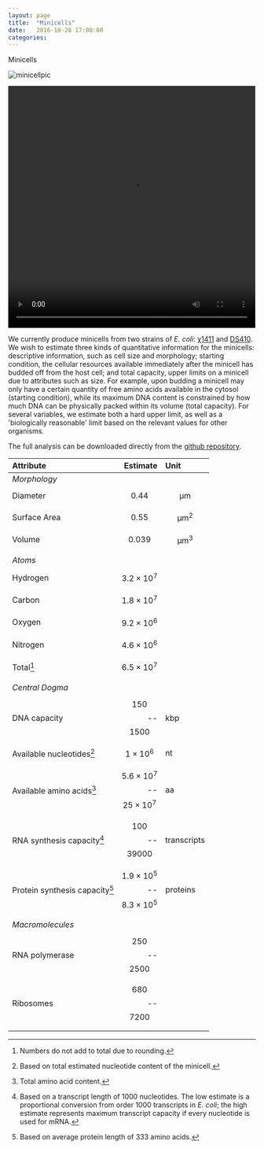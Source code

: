 ```yaml
---
layout: page
title:  "Minicells"
date:   2016-10-28 17:00:00
categories:
---
```


Minicells

![minicellpic](/engineering/images/Fig2b_Minicells.PNG)

<video id="minicellsmov" width="503" height="492" preload controls>
	<source src="/engineering/images/BF.mp4" type = "video/mp4">
</video>


We currently produce minicells from two strains of *E. coli*: [χ1411](http://cgsc.biology.yale.edu/Strain.php?ID=9702) and [DS410](http://cgsc.biology.yale.edu/Strain.php?ID=12920). We wish to estimate three kinds of quantitative information for the minicells: descriptive information, such as cell size and morphology; starting condition, the cellular resources available immediately after the minicell has budded off from the host cell; and total capacity, upper limits on a minicell due to attributes such as size. For example, upon budding a minicell may only have a certain quantity of free amino acids available in the cytosol (starting condition), while its maximum DNA content is constrained by how much DNA can be physically packed within its volume (total capacity). For several variables, we estimate both a hard upper limit, as well as a 'biologically reasonable' limit based on the relevant values for other organisms.

The full analysis can be downloaded directly from the [github repository](https://github.com/BuildACell/engineering/blob/master/notebooks/minicell-key-numbers.ipynb).

| Attribute | Estimate | Unit |
|:--------- | --------:|:---- |
| *Morphology* |||
| Diameter | $$0.44$$ | $$\si{\um}$$ |
| Surface Area | $$0.55$$ | $$\si{\um}^2$$
| Volume | $$0.039$$ | $$\si{\um}^3$$
||||
| *Atoms* |||
| Hydrogen | $$3.2 \times 10^7$$ |   
| Carbon | $$1.8 \times 10^{7}$$ |  
| Oxygen | $$9.2 \times 10^6$$ |  
| Nitrogen | $$4.6 \times 10^6$$ |  
| Total[^rounding] | $$6.5 \times 10^7$$ |
||||
| *Central Dogma* |||
| DNA capacity | $$150$$--$$1500$$ | kbp
| Available nucleotides[^estnuc] | $$1 \times 10^6 $$| nt
| Available amino acids[^totalaa] | $$5.6 \times 10^7$$--$$25 \times 10^7$$| aa
| RNA synthesis capacity[^trslength] | $$100$$--$$39000$$ | transcripts
| Protein synthesis capacity[^estprotlen] | $$1.9 \times 10^5$$--$$8.3 \times 10^5$$ | proteins
||||
| *Macromolecules* |||
| RNA polymerase | $$250$$--$$2500$$ |
| Ribosomes | $$680$$--$$7200$$ |
||||

[^rounding]: Numbers do not add to total due to rounding.
[^trslength]: Based on a transcript length of 1000 nucleotides. The low estimate is a proportional conversion from order 1000 transcripts in *E. coli*; the high estimate represents maximum transcript capacity if every nucleotide is used for mRNA.
[^estnuc]: Based on total estimated nucleotide content of the minicell.
[^totalaa]: Total amino acid content.
[^estprotlen]: Based on average protein length of 333 amino acids.
